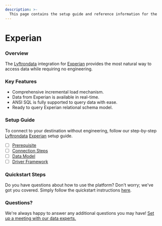 ```yaml
---
description: >-
  This page contains the setup guide and reference information for the Experian source connector.
---
```


# Experian

### Overview

The [Lyftrondata](https://www.lyftrondata.com/) integration for [Experian](None) provides the most natural way to access data while requiring no engineering.

### Key Features

* Comprehensive incremental load mechanism.
* Data from Experian is available in real-time.&#x20;
* ANSI SQL is fully supported to query data with ease.
* Ready to query Experian relational schema model.

### Setup Guide

To connect to your destination without engineering, follow our step-by-step [Lyftrondata](https://www.lyftrondata.com/)  [Experian](None) setup guide.

* [ ] [Prerequisite](prerequisite.md)
* [ ] [Connection Steps](connection-steps.md)
* [ ] [Data Model](data-model/erd.md)
* [ ] [Driver Framework](driver-framework/)

### Quickstart Steps

Do you have questions about how to use the platform? Don't worry; we've got you covered. Simply follow the quickstart instructions [here](../README.md).

### Questions? <a href="#questions" id="questions"></a>

We're always happy to answer any additional questions you may have! [Set up a meeting with our data experts.](https://www.lyftrondata.com/book-a-meeting/)

